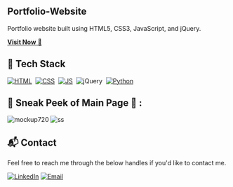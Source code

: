 ## Portfolio-Website
Portfolio website built using HTML5, CSS3, JavaScript, and jQuery.

<a href="https://pritgujarati.netlify.app/" target="_blank">**Visit Now** 🚀</a>


## 📌 Tech Stack
[![HTML](https://img.shields.io/badge/html5%20-%23E34F26.svg?&style=for-the-badge&logo=html5&logoColor=white)](https://github.com/jigar-sable/Portfolio-Website/search?l=html)&nbsp;
[![CSS](https://img.shields.io/badge/css3%20-%231572B6.svg?&style=for-the-badge&logo=css3&logoColor=white)](https://github.com/jigar-sable/Portfolio-Website/search?l=css)&nbsp;
[![JS](https://img.shields.io/badge/javascript%20-%23323330.svg?&style=for-the-badge&logo=javascript&logoColor=%23F7DF1E)](https://github.com/jigar-sable/Portfolio-Website/search?l=javascript)&nbsp;
<img alt="jQuery" src="https://img.shields.io/badge/jquery-%230769AD.svg?style=for-the-badge&logo=jquery&logoColor=white"/>&nbsp;
[![Python](https://img.shields.io/badge/python%20-%2314354C.svg?&style=for-the-badge&logo=python&logoColor=white)](https://github.com/jigar-sable/Portfolio-Website/search?l=python)


## 📌 Sneak Peek of Main Page 🙈 :
![mockup720](https://drive.google.com/uc?export=view&id=189jNEx8AT9Wq8RwoK9ySsb4FvZSSnwbg)
![ss](https://drive.google.com/uc?export=view&id=1vPjFWtpxQvgl-y3hIz0gab4pBl0iD_CM)


<h2>📬 Contact</h2>

Feel free to reach me through the below handles if you'd like to contact me.

[![LinkedIn](https://img.shields.io/badge/LinkedIn-%230077B5.svg?&style=for-the-badge&logo=linkedin&logoColor=white)](https://www.linkedin.com/in/prit-gujarati-2a703b275/)
[![Email](https://img.shields.io/badge/Gmail-D14836.svg?&style=for-the-badge&logo=gmail&logoColor=white)](mailto:gujaratip31@gmail.com)
